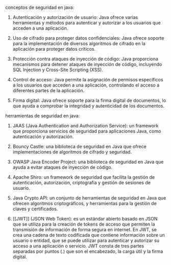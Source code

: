 conceptos de seguridad en java:

1. Autenticación y autorización de usuario: Java ofrece varias herramientas y métodos para autenticar y autorizar a los usuarios que acceden a una aplicación.

2. Uso de cifrado para proteger datos confidenciales: Java ofrece soporte para la  implementación de diversos algoritmos de cifrado en la aplicación para proteger datos críticos.

3. Protección contra ataques de inyección de código: Java proporciona mecanismos para detener ataques de inyección de código, incluyendo SQL Injection y Cross-Site Scripting (XSS).

4. Control de acceso: Java permite la asignación de permisos específicos a los usuarios que acceden a una aplicación, controlando el acceso a diferentes partes de la aplicación.

5. Firma digital: Java ofrece soporte para la firma digital de documentos, lo que ayuda a comprobar la integridad y autenticidad de los documentos.

herramientas de seguridad en java:

1. JAAS (Java Authentication and Authorization Service): un framework que proporciona servicios de seguridad para aplicaciones Java, como autenticación y autorización.

2. Bouncy Castle: una biblioteca de seguridad en Java que ofrece implementaciones de algoritmos de cifrado y seguridad.

3. OWASP Java Encoder Project: una biblioteca de seguridad en Java que ayuda a evitar ataques de inyección de código.

4. Apache Shiro: un framework de seguridad que facilita la gestión de autenticación, autorización, criptografía y gestión de sesiones de usuario.

5. Java Crypto API: un conjunto de herramientas de seguridad en Java que ofrecen algoritmos criptográficos, y herramientas para la gestión de claves y certificados.
   
6. [[JWT]] (JSON Web Token): es un estándar abierto basado en JSON que se utiliza para la creación de tokens de acceso que permiten la transmisión de información de forma segura en internet. En JWT, se crea una cadena de texto codificada que contiene información sobre un usuario o entidad, que se puede utilizar para autenticar y autorizar su acceso a una aplicación o servicio. JWT consta de tres partes separadas por puntos (.) que son el encabezado, la carga útil y la firma digital.
